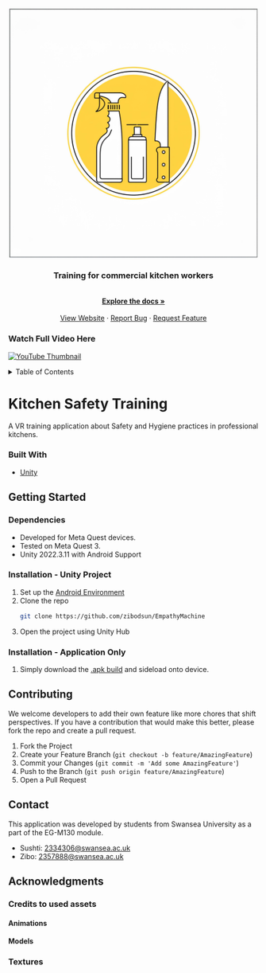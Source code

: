 <!-- Logo -->
<br />
<div align="center">
  <a href="https://github.com/zibodsun/Kitchen-Safety-Training">
    <img src="Assets/_Zibo/logo.jpg" alt="Logo" width="500" height="500">
  </a>

  <h3 align="center">Training for commercial kitchen workers</h3>

  <p align="center">
    <br />
    <a href="https://github.com/zibodsun/Kitchen-Safety-Training/tree/main/Project%20Documentation"><strong>Explore the docs »</strong></a>
    <br />
    <br />
    <a href="https://scott2346413.wixsite.com/childhoodwondervr">View Website</a>
    ·
    <a href="https://github.com/zibodsun/Kitchen-Safety-Training/issues">Report Bug</a>
    ·
    <a href="https://github.com/zibodsun/Kitchen-Safety-Training/issues">Request Feature</a>
  </p>
</div>

### Watch Full Video Here
[<img src="https://img.youtube.com/vi/2zJ5u35rqm0/maxresdefault.jpg" alt="YouTube Thumbnail" width="512"/>](https://www.youtube.com/watch?v=2zJ5u35rqm0)

<!-- Table of Contents -->
<details>
  <summary>Table of Contents</summary>
  <ol>
    <li>
      <a href="#kitchen-safety-training">About The Project</a>
      <ul>
        <li><a href="#built-with">Built With</a></li>
      </ul>
    </li>
    <li>
      <a href="#getting-started">Getting Started</a>
      <ul>
        <li><a href="#dependencies">Dependencies</a></li>
        <li><a href="#installation---unity-project">Installation - Unity Project</a></li>
        <li><a href="#installation---application-only">Installation - Application Only</a></li>
      </ul>
    </li>
    <li><a href="#contributing">Contributing</a></li>
    <li><a href="#contact">Contact</a></li>
    <li><a href="#acknowledgments">Acknowledgments</a></li>
  </ol>
</details>

# Kitchen Safety Training

A VR training application about Safety and Hygiene practices in professional kitchens.

### Built With

* [Unity](https://unity.com/)

## Getting Started

### Dependencies

* Developed for Meta Quest devices.
* Tested on Meta Quest 3.
* Unity 2022.3.11 with Android Support

### Installation - Unity Project

1. Set up the [Android Environment](https://docs.unity3d.com/Manual/android-sdksetup.html)
2. Clone the repo
   ```sh
   git clone https://github.com/zibodsun/EmpathyMachine
   ```
3. Open the project using Unity Hub

### Installation - Application Only

1. Simply download the [.apk build](https://github.com/zibodsun/EmpathyMachine/releases) and sideload onto device.

## Contributing

We welcome developers to add their own feature like more chores that shift perspectives. If you have a contribution that would make this better, please fork the repo and create a pull request.

1. Fork the Project
2. Create your Feature Branch (`git checkout -b feature/AmazingFeature`)
3. Commit your Changes (`git commit -m 'Add some AmazingFeature'`)
4. Push to the Branch (`git push origin feature/AmazingFeature`)
5. Open a Pull Request

## Contact

This application was developed by students from Swansea University as a part of the EG-M130 module.

* Sushti: 2334306@swansea.ac.uk
* Zibo: 2357888@swansea.ac.uk

## Acknowledgments
### Credits to used assets
#### Animations


#### Models


### Textures
